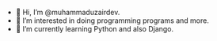 - 👋 Hi, I’m @muhammaduzairdev.
- 👀 I’m interested in doing programming programs and more.
- 🌱 I’m currently learning Python and also Django.

<!---
muhammaduzairdev/muhammaduzairdev is a ✨ special ✨ repository because its `README.md` (this file) appears on your GitHub profile.
You can click the Preview link to take a look at your changes.
--->
